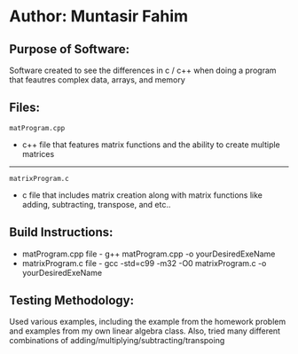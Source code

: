 # Author: Muntasir Fahim

## Purpose of Software:

Software created to see the differences in c / c++ when doing a program that feautres complex data, arrays, and memory

## Files:
```
matProgram.cpp 
```
* c++ file that features matrix functions and the ability to create multiple matrices
___
```
matrixProgram.c
```
* c file that includes matrix creation along with matrix functions like adding, subtracting, transpose, and etc..


## Build Instructions:

* matProgram.cpp file - g++ matProgram.cpp -o yourDesiredExeName
* matrixProgram.c file - gcc -std=c99 -m32 -O0 matrixProgram.c -o yourDesiredExeName


## Testing Methodology: 
Used various examples, including the example from the homework problem and examples from my own linear algebra class. Also, tried many different combinations of adding/multiplying/subtracting/transpoing
